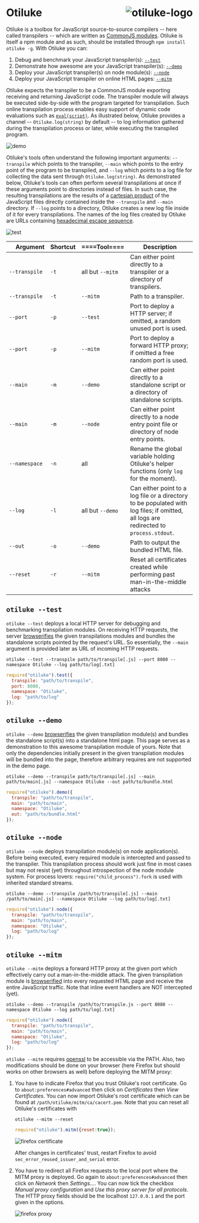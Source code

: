 # Otiluke <img src="img/otiluke.png" align="right" alt="otiluke-logo" title="Resilient Sphere of Otiluke">

Otiluke is a toolbox for JavaScript source-to-source compilers -- here called transpilers -- which are written as [CommonJS modules](http://www.commonjs.org/).
Otiluke is itself a npm module and as such, should be installed through `npm install otiluke -g`.
With Otiluke you can:

1. Debug and benchmark your JavaScript transpiler(s): [`--test`](#otiluke---test)
2. Demonstrate how awesome are your JavaScript transpiler(s): [`--demo`](#otiluke---demo)
3. Deploy your JavaScript transpiler(s) on node module(s): [`--node`](#otiluke---node)
4. Deploy your JavaScript transpiler on online HTML pages: [`--mitm`](#otiluke---mitm)

Otiluke expects the transpiler to be a CommonJS module exporting receiving and returning JavaScript code.
The transpiler module will always be executed side-by-side with the program targeted for transpilation.
Such online transpilation process enables easy support of dynamic code evaluations such as [`eval(script)`](https://developer.mozilla.org/en-US/docs/Web/JavaScript/Reference/Global_Objects/eval).
As illustrated below, Otiluke provides a channel -- `Otiluke.log(string)` by default -- to log information gathered during the transpilation process or later, while executing the transpiled program.

<img src="img/demo.png" align="center" alt="demo" title="otiluke --demo"/>

Otiluke's tools often understand the following important arguments: `--transpile` which points to the transpiler, `--main` which points to the entry point of the program to be transpiled, and `--log` which points to a log file for collecting the data sent through `Otiluke.log(string)`.
As demonstrated below, Otiluke's tools can often perform several transpilations at once if these arguments point to directories instead of files.
In such case, the resulting transpilations are the results of a [cartesian product](https://en.wikipedia.org/wiki/Cartesian_product) of the JavaScript files directly contained inside the `--transpile` and `--main` directory.
If `--log` points to a directory, Otiluke creates a new log file inside of it for every transpilations.
The names of the log files created by Otiluke are URLs containing [hexadecimal escape sequence](https://mathiasbynens.be/notes/javascript-escapes#hexadecimal).

<img src="img/test.png" align="center" alt="test" title="otiluke --test"/>

&nbsp;&nbsp;&nbsp;&nbsp;Argument | Shortcut | ====Tool====      | Description
--------------|----------|-------------------|-----------------------------------------------------------------------------------------------------------------------------------------------
`--transpile` | `-t`     | all but `--mitm`  | Can either point directly to a transpiler or a directory of transpilers.
`--transpile` | `-t`     | `--mitm`          | Path to a transpiler.
`--port`      | `-p`     | `--test`          | Port to deploy a HTTP server; if omitted, a random unused port is used.
`--port`      | `-p`     | `--mitm`          | Port to deploy a forward HTTP proxy; if omitted a free random port is used. 
`--main`      | `-m`     | `--demo`          | Can either point directly to a standalone script or a directory of standalone scripts.
`--main`      | `-m`     | `--node`          | Can either point directly to a node entry point file or directory of node entry points.
`--namespace` | `-n`     | all               | Rename the global variable holding Otiluke's helper functions (only `log` for the moment).
`--log`       | `-l`     | all but `--demo`  | Can either point to a log file or a directory to be populated with log files; if omitted, all logs are redirected to `process.stdout`.
`--out`       | `-o`     | `--demo`          | Path to output the bundled HTML file.
`--reset`     | `-r`     | `--mitm`          | Reset all certificates created while performing past man-in-the-middle attacks 

## `otiluke --test`

`otiluke --test` deploys a local HTTP server for debugging and benchmarking transpilation modules. 
On receiving HTTP requests, the server [browserifies](http://browserify.org/) the given transpilations modules and bundles the standalone scripts pointed by the request's URL.
So essentially, the `--main` argument is provided later as URL of incoming HTTP requests.

```shell
otiluke --test --transpile path/to/transpile[.js] --port 8080 --namespace Otiluke --log path/to/log[.txt] 
```
```javascript
require("otiluke").test({
  transpile: "path/to/transpile",
  port: 8080,
  namespace: "Otiluke",
  log: "path/to/log"
});
```

## `otiluke --demo`

`otiluke --demo` [browserifies](http://browserify.org/) the given transpilation module(s) and bundles the standalone script(s) into a standalone html page.
This page serves as a demonstration to this awesome transpilation module of yours.
Note that only the dependencies initially present in the given transpilation modules will be bundled into the page, therefore arbitrary requires are not supported in the demo page.

```shell
otiluke --demo --transpile path/to/transpile[.js] --main path/to/main[.js] --namespace Otiluke --out path/to/bundle.html
```
```javascript
require("otiluke").demo({
  transpile: "path/to/transpile",
  main: "path/to/main",
  namespace: "Otiluke",
  out: "path/to/bundle.html"
});
```

## `otiluke --node`

`otiluke --node` deploys transpilation module(s) on node application(s).
Before being executed, every required module is intercepted and passed to the transpiler.
This transpilation process should work just fine in most cases but may not resist (yet) throughout introspection of the node module system.
For process lovers: `require("child_process").fork` is used with inherited standard streams.

```shell
otiluke --demo --transpile /path/to/transpile[.js] --main /path/to/main[.js] --namespace Otiluke --log path/to/log[.txt]
```
```javascript
require("otiluke").node({
  transpile: "path/to/transpile",
  main: "path/to/main",
  namespace: "Otiluke",
  log: "path/to/log"
});
```

## `otiluke --mitm`

`otiluke --mitm` deploys a forward HTTP proxy at the given port which effectively carry out a man-in-the-middle attack.
The given transpilation module is [browserified](http://browserify.org/) into every requested HTML page and receive the entire JavaScript traffic.
Note that inline event handlers are NOT intercepted (yet).

```shell
otiluke --demo --transpile /path/to/transpile.js --port 8080 --namespace Otiluke --log path/to/log[.txt]
```
```javascript
require("otiluke").node({
  transpile: "path/to/transpile",
  main: "path/to/main",
  namespace: "Otiluke",
  log: "path/to/log"
});
```

`otiluke --mitm` requires [openssl](https://www.openssl.org/) to be accessible via the PATH.
Also, two modifications should be done on your browser (here Firefox but should works on other browsers as well) before deploying the MITM proxy:

1. You have to indicate Firefox that you trust Otiluke's root certificate.
   Go to `about:preferences#advanced` then click on *Certificates* then *View Certificates*.
   You can now import Otiluke's root certificate which can be found at `/path/otiluke/mitm/ca/cacert.pem`.
   Note that you can reset all Otiluke's certificates with

    ```shell
    otiluke --mitm --reset
    ```
    ```javascript
    require("otiluke").mitm({reset:true});
    ```

   <img src="img/firefox-cert.png" align="center" alt="firefox certificate" title="Firefox's certificate"/>

   After changes in certificates' trust, restart Firefox to avoid `sec_error_reused_issuer_and_serial` error.

2. You have to redirect all Firefox requests to the local port where the MITM proxy is deployed.
   Go again to `about:preferences#advanced` then click on *Network* then *Settings...*.
   You can now tick the checkbox *Manual proxy configuration* and *Use this proxy server for all protocols*.
   The HTTP proxy fields should be the localhost `127.0.0.1` and the port given in the options.

   <img src="img/firefox-proxy.png" align="center" alt="firefox proxy" title="Firefox's proxy settings"/>

